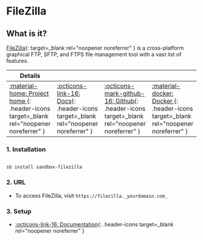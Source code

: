 # FileZilla

## What is it?

[FileZilla](https://filezilla-project.org/){: target=_blank rel="noopener noreferrer" } is a cross-platform graphical FTP, SFTP, and FTPS file management tool with a vast list of features.

| Details     |             |             |             |
|-------------|-------------|-------------|-------------|
| [:material-home: Project home ](https://filezilla-project.org/){: .header-icons target=_blank rel="noopener noreferrer" } | [:octicons-link-16: Docs](https://wiki.filezilla-project.org/Main_Page){: .header-icons target=_blank rel="noopener noreferrer" } | [:octicons-mark-github-16: Github](https://github.com/jlesage/docker-filezilla){: .header-icons target=_blank rel="noopener noreferrer" } | [:material-docker: Docker ](https://hub.docker.com/r/jlesage/filezilla/){: .header-icons target=_blank rel="noopener noreferrer" }|

### 1. Installation

``` shell

sb install sandbox-filezilla

```

### 2. URL

- To access FileZilla, visit `https://filezilla._yourdomain.com_`

### 3. Setup

- [:octicons-link-16: Documentation](https://wiki.filezilla-project.org/Main_Page){: .header-icons target=_blank rel="noopener noreferrer" }
